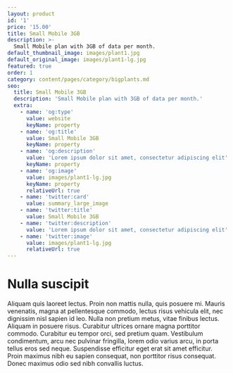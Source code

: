```yaml
---
layout: product
id: '1'
price: '15.00'
title: Small Mobile 3GB
description: >-
  Small Mobile plan with 3GB of data per month.
default_thumbnail_image: images/plant1.jpg
default_original_image: images/plant1-lg.jpg
featured: true
order: 1
category: content/pages/category/bigplants.md
seo:
  title: Small Mobile 3GB
  description: 'Small Mobile plan with 3GB of data per month.'
  extra:
    - name: 'og:type'
      value: website
      keyName: property
    - name: 'og:title'
      value: Small Mobile 3GB
      keyName: property
    - name: 'og:description'
      value: 'Lorem ipsum dolor sit amet, consectetur adipiscing elit'
      keyName: property
    - name: 'og:image'
      value: images/plant1-lg.jpg
      keyName: property
      relativeUrl: true
    - name: 'twitter:card'
      value: summary_large_image
    - name: 'twitter:title'
      value: Small Mobile 3GB
    - name: 'twitter:description'
      value: 'Lorem ipsum dolor sit amet, consectetur adipiscing elit'
    - name: 'twitter:image'
      value: images/plant1-lg.jpg
      relativeUrl: true
---
```


# Nulla suscipit

Aliquam quis laoreet lectus. Proin non mattis nulla, quis posuere mi. Mauris venenatis, magna at pellentesque commodo, lectus risus vehicula elit, nec dignissim nisl sapien id leo. Nulla non pretium metus, vitae finibus lectus. Aliquam in posuere risus. Curabitur ultrices ornare magna porttitor commodo. Curabitur eu tempor orci, sed pretium quam. Vestibulum condimentum, arcu nec pulvinar fringilla, lorem odio varius arcu, in porta tellus eros sed neque. Suspendisse efficitur eget erat sit amet efficitur. Proin maximus nibh eu sapien consequat, non porttitor risus consequat. Donec maximus odio sed nibh convallis luctus.